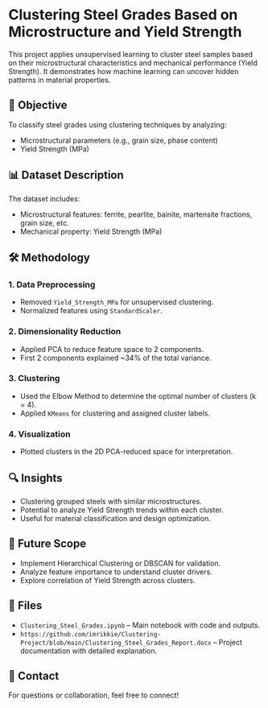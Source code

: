 # Clustering Steel Grades Based on Microstructure and Yield Strength

This project applies unsupervised learning to cluster steel samples based on their microstructural characteristics and mechanical performance (Yield Strength). It demonstrates how machine learning can uncover hidden patterns in material properties.

## 📌 Objective

To classify steel grades using clustering techniques by analyzing:
- Microstructural parameters (e.g., grain size, phase content)
- Yield Strength (MPa)

## 📊 Dataset Description

The dataset includes:
- Microstructural features: ferrite, pearlite, bainite, martensite fractions, grain size, etc.
- Mechanical property: Yield Strength (MPa)

## 🛠️ Methodology

### 1. Data Preprocessing
- Removed `Yield_Strength_MPa` for unsupervised clustering.
- Normalized features using `StandardScaler`.

### 2. Dimensionality Reduction
- Applied PCA to reduce feature space to 2 components.
- First 2 components explained ~34% of the total variance.

### 3. Clustering
- Used the Elbow Method to determine the optimal number of clusters (k = 4).
- Applied `KMeans` for clustering and assigned cluster labels.

### 4. Visualization
- Plotted clusters in the 2D PCA-reduced space for interpretation.

## 🔍 Insights

- Clustering grouped steels with similar microstructures.
- Potential to analyze Yield Strength trends within each cluster.
- Useful for material classification and design optimization.

## 🚀 Future Scope

- Implement Hierarchical Clustering or DBSCAN for validation.
- Analyze feature importance to understand cluster drivers.
- Explore correlation of Yield Strength across clusters.

## 📂 Files

- `Clustering_Steel_Grades.ipynb` – Main notebook with code and outputs.
- `https://github.com/imrikkie/Clustering-Project/blob/main/Clustering_Steel_Grades_Report.docx` – Project documentation with detailed explanation.

## 📧 Contact

For questions or collaboration, feel free to connect!

